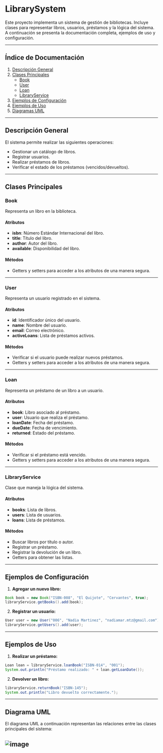 # LibrarySystem
Este proyecto implementa un sistema de gestión de bibliotecas. Incluye clases para representar libros, usuarios, préstamos y la lógica del sistema. A continuación se presenta la documentación completa, ejemplos de uso y configuración.

---

## Índice de Documentación

1. [Descripción General](#descripción-general)
2. [Clases Principales](#clases-principales)
    - [Book](#book)
    - [User](#user)
    - [Loan](#loan)
    - [LibraryService](#libraryservice)
3. [Ejemplos de Configuración](#ejemplos-de-configuración)
4. [Ejemplos de Uso](#ejemplos-de-uso)
5. [Diagramas UML](#diagramas-uml)

---

## Descripción General

El sistema permite realizar las siguientes operaciones:
- Gestionar un catálogo de libros.
- Registrar usuarios.
- Realizar préstamos de libros.
- Verificar el estado de los préstamos (vencidos/devueltos).

---

## Clases Principales

### Book
Representa un libro en la biblioteca.

#### Atributos
- **isbn**: Número Estándar Internacional del libro.
- **title**: Título del libro.
- **author**: Autor del libro.
- **available**: Disponibilidad del libro.

#### Métodos
- Getters y setters para acceder a los atributos de una manera segura.

---

### User
Representa un usuario registrado en el sistema.

#### Atributos
- **id**: Identificador único del usuario.
- **name**: Nombre del usuario.
- **email**: Correo electrónico.
- **activeLoans**: Lista de préstamos activos.

#### Métodos
- Verificar si el usuario puede realizar nuevos préstamos.
- Getters y setters para acceder a los atributos de una manera segura.

---

### Loan
Representa un préstamo de un libro a un usuario.

#### Atributos
- **book**: Libro asociado al préstamo.
- **user**: Usuario que realiza el préstamo.
- **loanDate**: Fecha del préstamo.
- **dueDate**: Fecha de vencimiento.
- **returned**: Estado del préstamo.

#### Métodos
- Verificar si el préstamo está vencido.
- Getters y setters para acceder a los atributos de una manera segura.

---

### LibraryService
Clase que maneja la lógica del sistema.

#### Atributos
- **books**: Lista de libros.
- **users**: Lista de usuarios.
- **loans**: Lista de préstamos.

#### Métodos
- Buscar libros por título o autor.
- Registrar un préstamo.
- Registrar la devolución de un libro.
- Getters para obtener las listas.

---

## Ejemplos de Configuración

1. **Agregar un nuevo libro:**
```java
Book book = new Book("ISBN-008", "El Quijote", "Cervantes", true);
libraryService.getBooks().add(book);
```

2. **Registrar un usuario:**
```java
User user = new User("006", "Nadia Martinez", "nadiamar.mtz@gmail.com");
libraryService.getUsers().add(user);
```

---

## Ejemplos de Uso

1. **Realizar un préstamo:**
```java
Loan loan = libraryService.loanBook("ISBN-014", "001");
System.out.println("Préstamo realizado: " + loan.getLoanDate());
```

2. **Devolver un libro:**
```java
libraryService.returnBook("ISBN-145");
System.out.println("Libro devuelto correctamente.");
```

---

## Diagrama UML

El diagrama UML a continuación representan las relaciones entre las clases principales del sistema:

![image](https://github.com/user-attachments/assets/b862be37-e0c4-4823-ba01-c55db8dca861)
---

